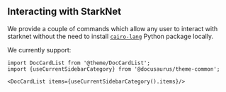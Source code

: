 ## Interacting with StarkNet

We provide a couple of commands which allow any user to interact with starknet without the need to install [`cairo-lang`](https://pypi.org/project/cairo-lang/) Python package locally.


We currently support:
 
```mdx-code-block
import DocCardList from '@theme/DocCardList';
import {useCurrentSidebarCategory} from '@docusaurus/theme-common';

<DocCardList items={useCurrentSidebarCategory().items}/>
```